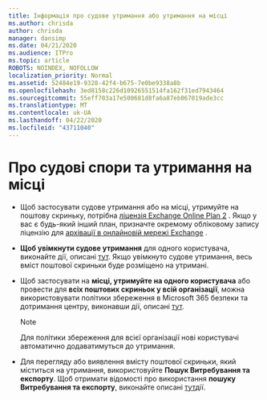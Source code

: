 ```yaml
---
title: Інформація про судове утримання або утримання на місці
ms.author: chrisda
author: chrisda
manager: dansimp
ms.date: 04/21/2020
ms.audience: ITPro
ms.topic: article
ROBOTS: NOINDEX, NOFOLLOW
localization_priority: Normal
ms.assetid: 52484e19-9328-42f4-b675-7e0be9338a8b
ms.openlocfilehash: 3ed8158c226d10926551514fa162f31ed7943464
ms.sourcegitcommit: 55eff703a17e500681d8fa6a87eb067019ade3cc
ms.translationtype: MT
ms.contentlocale: uk-UA
ms.lasthandoff: 04/22/2020
ms.locfileid: "43711040"
---
```

# <a name="about-litigation-holds-and-in-place-holds"></a>Про судові спори та утримання на місці

- Щоб застосувати судове утримання або на місці, утримуйте на поштову скриньку, потрібна [ліцензія Exchange Online Plan 2](https://docs.microsoft.com/office365/servicedescriptions/office-365-platform-service-description/office-365-plan-options) . Якщо у вас є будь-який інший план, призначте окремому обліковому запису ліцензію для [архівації в онлайновій мережі Exchange](https://docs.microsoft.com/office365/servicedescriptions/exchange-online-archiving-service-description/exchange-online-archiving-service-description) . 
    
- **Щоб увімкнути судове утримання** для одного користувача, виконайте дії, описані [тут](https://docs.microsoft.com/office365/SecurityCompliance/place-a-mailbox-on-litigation-hold). Якщо увімкнуто судове утримання, весь вміст поштової скриньки буде розміщено на утримані.
    
- Щоб застосувати на **місці, утримуйте на одного користувача** або провести для **всіх поштових скриньок у всій організації**, можна використовувати політики збереження в Microsoft 365 безпеки та дотримання центру, виконавши дії, описані [тут](https://docs.microsoft.com/Office365/securitycompliance/retention-policies ).
    
    > [!NOTE]
    > Для політики збереження для всієї організації нові користувачі автоматично додаватимуться до утримання. 
  
- Для перегляду або виявлення вмісту поштової скриньки, який міститься на утримання, використовуйте **Пошук Витребування та експорту**. Щоб отримати відомості про використання **пошуку Витребування та експорту**, виконайте описані [тут](https://docs.microsoft.com/office365/securitycompliance/export-search-results)дії.
    

